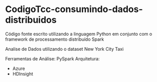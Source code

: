 # CodigoTcc-consumindo-dados-distribuidos
Código fonte escrito utilizando a linguagem Python em conjunto com o framework de processamento distribuído Spark

Analise de Dados utilizando o dataset New York City Taxi

Ferramentas de Análise: PySpark
Arquitetura:
- Azure
- HDInsight
